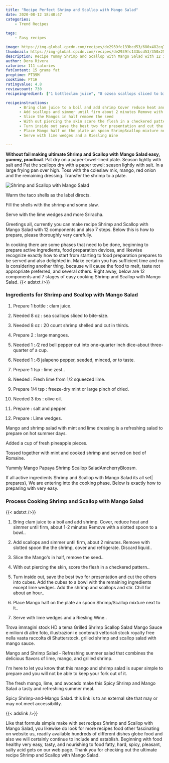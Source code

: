 ```yaml
---
title: "Recipe Perfect Shrimp and Scallop with Mango Salad"
date: 2020-08-12 18:40:47
categories:
    - Trend Recipes
    
tags:
    - Easy recipes

image: https://img-global.cpcdn.com/recipes/de2939fc133bcd53/680x482cq70/shrimp-and-scallop-with-mango-salad-recipe-main-photo.jpg
thumbnail: https://img-global.cpcdn.com/recipes/de2939fc133bcd53/350x250cq70/shrimp-and-scallop-with-mango-salad-recipe-main-photo.jpg
description: Recipe Yummy Shrimp and Scallop with Mango Salad with 12 ingredients and 7 stages of easy cooking.
author: Dora Rivera
calories: 111 calories
fatContent: 15 grams fat
preptime: PT39M
cooktime: PT1H
ratingvalue: 4.8
reviewcount: 730
recipeingredient: ["1 bottleclam juice", "8 ozsea scallops sliced to bitesize", "8 oz20 count shrimp shelled and cut in thirds", "2large mangoes", "12 red bell pepper cut into onequarter inch diceabout threequarter of a cup", "18 jalapeno pepper seeded minced or to taste", "1 tsplime zest", "Fresh lime from 12 squeezed lime", "1/4 tspfreezedry mint or large pinch of dried", "3 tbsolive oil", "salt and pepper", "Lime wedges"]

recipeinstructions: 
      - Bring clam juice to a boil and add shrimp Cover reduce heat and simmer until firm about 12 minutes Remove with a slotted spoon to a bowl 
      - Add scallops and simmer until firm about 2 minutes Remove with slotted spoon the the shrimp cover and refrigerate Discard liquid 
      - Slice the Mangos in half remove the seed 
      - With out piercing the skin score the flesh in a checkered pattern 
      - Turn inside out save the best two for presentation and cut the others into cubes Add the cubes to a bowl with the remaining ingredients except lime wedges Add the shrimp and scallops and stir Chill for about an hour 
      - Place Mango half on the plate an spoon ShrimpScallop mixture next to it 
      - Serve with lime wedges and a Riesling Wine

---
```




**Without fail making ultimate Shrimp and Scallop with Mango Salad easy, yummy, practical**. Pat dry on a paper-towel-lined plate. Season lightly with salt and Pat the scallops dry with a paper towel; season lightly with salt. In a large frying pan over high. Toss with the coleslaw mix, mango, red onion and the remaining dressing. Transfer the shrimp to a plate.


![Shrimp and Scallop with Mango Salad](https://img-global.cpcdn.com/recipes/de2939fc133bcd53/680x482cq70/shrimp-and-scallop-with-mango-salad-recipe-main-photo.jpg "Shrimp and Scallop with Mango Salad")



Warm the taco shells as the label directs.

Fill the shells with the shrimp and some slaw.

Serve with the lime wedges and more Sriracha.


Greetings all, currently you can make recipe Shrimp and Scallop with Mango Salad with 12 components and also 7 steps. Below this is how to prepare, please thoroughly very carefully.

In cooking there are some phases that need to be done, beginning to prepare active ingredients, food preparation devices, and likewise recognize exactly how to start from starting to food preparation prepares to be served and also delighted in. Make certain you has sufficient time and no is considering another thing, because will cause the food to melt, taste not appropriate preferred, and several others. Right away, below are 12 components and 7 stages of easy cooking Shrimp and Scallop with Mango Salad.
{{< adstxt />}}

### Ingredients for Shrimp and Scallop with Mango Salad


1. Prepare 1 bottle : clam juice.

1. Needed 8 oz : sea scallops sliced to bite-size.

1. Needed 8 oz : 20 count shrimp shelled and cut in thirds.

1. Prepare 2 : large mangoes.

1. Needed 1 : ⁄2 red bell pepper cut into one-quarter inch dice-about three-quarter of a cup.

1. Needed 1 : ⁄8 jalapeno pepper, seeded, minced, or to taste.

1. Prepare 1 tsp : lime zest..

1. Needed  : Fresh lime from 1/2 squeezed lime.

1. Prepare 1/4 tsp : freeze-dry mint or large pinch of dried.

1. Needed 3 tbs : olive oil.

1. Prepare  : salt and pepper.

1. Prepare  : Lime wedges.


Mango and shrimp salad with mint and lime dressing is a refreshing salad to prepare on hot summer days.

Added a cup of fresh pineapple pieces.

Tossed together with mint and cooked shrimp and served on bed of Romaine.

Yummly Mango Papaya Shrimp Scallop SaladAmcherryBloosm.


If all active ingredients Shrimp and Scallop with Mango Salad its all set| prepares}, We are entering into the cooking phase. Below is exactly how to preparing with very easy.

### Process Cooking Shrimp and Scallop with Mango Salad

{{< adstxt />}}


1. Bring clam juice to a boil and add shrimp. Cover, reduce heat and simmer until firm, about 1-2 minutes Remove with a slotted spoon to a bowl..



1. Add scallops and simmer until firm, about 2 minutes. Remove with slotted spoon the the shrimp, cover and refrigerate. Discard liquid..



1. Slice the Mango&#39;s in half, remove the seed..



1. With out piercing the skin, score the flesh in a checkered pattern..



1. Turn inside out, save the best two for presentation and cut the others into cubes. Add the cubes to a bowl with the remaining ingredients except lime wedges. Add the shrimp and scallops and stir. Chill for about an hour..



1. Place Mango half on the plate an spoon Shrimp/Scallop mixture next to it..



1. Serve with lime wedges and a Riesling Wine..




Trova immagini stock HD a tema Grilled Shrimp Scallop Salad Mango Sauce e milioni di altre foto, illustrazioni e contenuti vettoriali stock royalty free nella vasta raccolta di Shutterstock. grilled shrimp and scallop salad with mango sauce.

Mango and Shrimp Salad - Refreshing summer salad that combines the delicious flavors of lime, mango, and grilled shrimp.

I&#39;m here to let you know that this mango and shrimp salad is super simple to prepare and you will not be able to keep your fork out of it.

The fresh mango, lime, and avocado make this Spicy Shrimp and Mango Salad a tasty and refreshing summer meal.

Spicy Shrimp-and-Mango Salad. this link is to an external site that may or may not meet accessibility.


{{< adslink />}}

Like that formula simple make with set recipes Shrimp and Scallop with Mango Salad, you likewise do look for more recipes food other fascinating on website us, readily available hundreds of different dishes globe food and also we will certainly continue to include and establish. Beginning with food healthy very easy, tasty, and nourishing to food fatty, hard, spicy, pleasant, salty acid gets on our web page. Thank you for checking out the ultimate recipe Shrimp and Scallop with Mango Salad.
